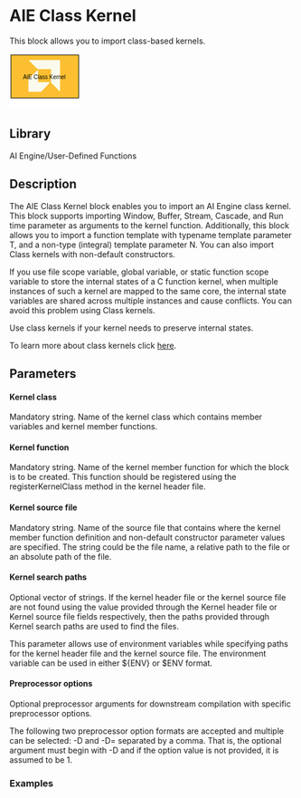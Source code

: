 # AIE Class Kernel

This block allows you to import class-based kernels.  

![](./Images/block.png)  

## Library

AI Engine/User-Defined Functions

## Description

The AIE Class Kernel block enables you to import an AI Engine class kernel. This block supports importing Window, Buffer, Stream, Cascade, and Run time parameter as arguments to the kernel function. Additionally, this block allows you to import a function template with typename template parameter T, and a non-type (integral) template parameter N. You can also import Class kernels with non-default constructors. 

If you use file scope variable, global variable, or static function scope variable to store the internal states of a C function kernel, when multiple instances of such a kernel are mapped to the same core, the internal state variables are shared across multiple instances and cause conflicts. You can avoid this problem using Class kernels.

<div class="noteBox">
Use class kernels if your kernel needs to preserve internal states. 
</div>

To learn more about class kernels click [here](https://docs.xilinx.com/r/en-US/ug1079-ai-engine-kernel-coding/C-Kernel-Class-Support).

## Parameters

#### Kernel class
Mandatory string. Name of the kernel class which contains member variables and kernel member functions.

#### Kernel function
Mandatory string. Name of the kernel member function for which the block is to be created. This function should be registered using the registerKernelClass method in the kernel header file. 

#### Kernel source file
Mandatory string. Name of the source file that contains where the kernel member function definition and non-default constructor parameter values are specified.
The string could be the file name, a relative path to the file or an absolute path of the file. 

#### Kernel search paths
Optional vector of strings. If the kernel header file or the kernel source file are not found using the value provided through the Kernel header file or Kernel source file fields respectively, then the paths provided through Kernel search paths are used to find the files. 

This parameter allows use of environment variables while specifying paths for the kernel header file and the kernel source file. The environment variable can be used in either ${ENV} or $ENV format.

#### Preprocessor options
Optional preprocessor arguments for downstream compilation with specific preprocessor options.

The following two preprocessor option formats are accepted and multiple can be selected: -D<name> and -D<name>=<definition> separated by a comma. That is, the optional argument must begin with -D and if the option <definition> value is not provided, it is assumed to be 1.
  
### Examples
  
